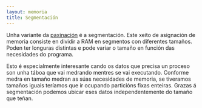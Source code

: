 ```yaml
---
layout: memoria
title: Segmentación
---
```



Unha variante da [paxinación]({{site.url}}/som/25paxinar) é a segmentación. Este xeito de asignación de memoria consiste en dividir a RAM en segmentos con diferentes tamaños. Poden ter longuras distintas e pode variar o tamaño en función das necesidades do programa.

Esto é especialmente interesante cando os datos que precisa un proceso son unha táboa que vai medrando mentres se vai executando. Conforme medra en tamaño medran as súas necesidades de memoria, se tiveramos tamaños iguais teríamos que ir ocupando particións fixas enteiras. Grazas á segmentación podemos ubicar eses datos independentemente do tamaño que teñan.
